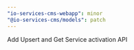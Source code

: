 ```yaml
---
"io-services-cms-webapp": minor
"@io-services-cms/models": patch
---
```


Add Upsert and Get Service activation API
